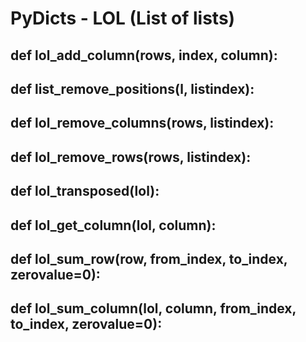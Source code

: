 # PyDicts - LOL (List of lists)

## def lol_add_column(rows, index, column):

## def list_remove_positions(l, listindex):

## def lol_remove_columns(rows, listindex):

## def lol_remove_rows(rows, listindex):

## def lol_transposed(lol):

## def lol_get_column(lol, column):

## def lol_sum_row(row, from_index, to_index, zerovalue=0):

## def lol_sum_column(lol, column, from_index, to_index, zerovalue=0):
